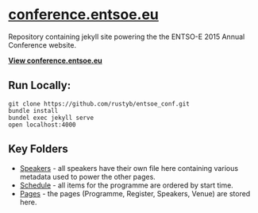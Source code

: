 # [conference.entsoe.eu](http://conference.entsoe.eu/)

Repository containing jekyll site powering the the ENTSO-E 2015 Annual Conference website.

[**View conference.entsoe.eu**](http://conference.entsoe.eu/)

## Run Locally:

```
git clone https://github.com/rustyb/entsoe_conf.git
bundle install
bundel exec jekyll serve
open localhost:4000

```

## Key Folders

- [Speakers](https://github.com/rustyb/entsoe_conf/tree/gh-pages/_speakers) - all speakers have their own file here containing various metadata used to power the other pages.
- [Schedule](https://github.com/rustyb/entsoe_conf/tree/gh-pages/_posts/schedule) - all items for the programme are ordered by start time.
- [Pages](https://github.com/rustyb/entsoe_conf/tree/gh-pages/pages) - the pages (Programme, Register, Speakers, Venue) are stored here.